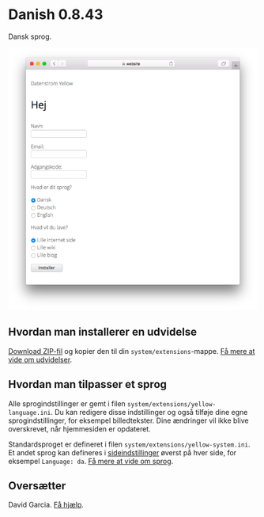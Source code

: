 # Danish 0.8.43

Dansk sprog.

<p align="center"><img src="SCREENSHOT.png" alt="Skærmbillede"></p>

## Hvordan man installerer en udvidelse

[Download ZIP-fil](https://github.com/annaesvensson/yellow-language/raw/main/downloads/danish.zip) og kopier den til din `system/extensions`-mappe. [Få mere at vide om udvidelser](https://github.com/annaesvensson/yellow-update).

## Hvordan man tilpasser et sprog

Alle sprogindstillinger er gemt i filen `system/extensions/yellow-language.ini`. Du kan redigere disse indstillinger og også tilføje dine egne sprogindstillinger, for eksempel billedtekster. Dine ændringer vil ikke blive overskrevet, når hjemmesiden er opdateret.

Standardsproget er defineret i filen `system/extensions/yellow-system.ini`. Et andet sprog kan defineres i [sideindstillinger](https://github.com/annaesvensson/yellow-core#settings-page) øverst på hver side, for eksempel `Language: da`. [Få mere at vide om sprog](https://datenstrom.se/yellow/help/how-to-customise-a-language).

## Oversætter

David Garcia. [Få hjælp](https://datenstrom.se/yellow/help/).
